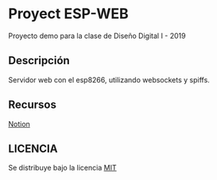 # Proyect ESP-WEB
Proyecto demo para la clase de Diseño Digital I - 2019
## Descripción
Servidor web con el esp8266, utilizando websockets y spiffs.
## Recursos
[Notion](https://www.notion.so/pablocardozo/ESP-WEB-7751a0687eb144e79ba91bd4880b05af)

## LICENCIA
Se distribuye bajo la licencia [MIT](https://opensource.org/licenses/MIT)

